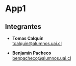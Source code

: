 # App1

## **Integrantes**
- **Tomas Calquín** <br>
  <tcalquin@alumnos.uai.cl>

- **Benjamín Pacheco** <br>
  <benpacheco@alumnos.uai.cl>

